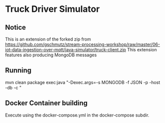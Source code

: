 # Truck Driver Simulator

## Notice
This is an extension of the forked zip from https://github.com/gschmutz/stream-processing-workshop/raw/master/06-iot-data-ingestion-over-mqtt/java-simulator/truck-client.zip
This extension features also producing MongoDB messages

## Running 

mvn clean package exec:java "-Dexec.args=-s MONGODB -f JSON -p <port> -host <ip> -db <demo> -c <collection>"

## Docker Container building

Execute using the docker-compose.yml in the docker-compose subdir.